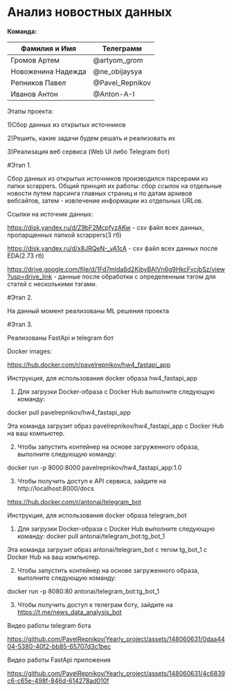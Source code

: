 # Анализ новостных данных

**Команда:**

| Фамилия и Имя| Телеграмм |
|----------|----------|
| Громов Артем  | @artyom_grom |
| Новоженина Надежда   | @ne_obijaysya |
| Репников Павел | @Pavel_Repnikov  |
| Иванов Антон | @Anton-A-I  |

 Этапы проекта:
 
 1)Сбор данных из открытых источников
 
 2)Решить, какие задачи будем решать и реализовать их
 
 3)Реализация веб сервиса (Web UI либо Telegram бот)
 
 
 #Этап 1.
 
 
Сбор данных из открытых источников производился парсерами из папки scrappers. Общий принцип их работы: сбор ссылок на отдельные новости путем парсинга главных страниц и по датам архивов вебсайтов, затем - извлечение информации из отдельных URLов.
 
 
Ссылки на источник данных:


https://disk.yandex.ru/d/Z9bF2McpfyzAKw - csv файл всех данных, пропарщенных папкой scrappers(3 гб)


https://disk.yandex.ru/d/x8JRQeN-_yA1cA - csv файл всех данных после EDA(2.73 гб)

https://drive.google.com/file/d/1Fd7mIda8d2KjbyBAlVn6g9HkcFvcjbSz/view?usp=drive_link - данные после обработки с определенным тэгом для статей с несколькими тэгами.


 #Этап 2.

На данный момент реализованы ML решения проекта


 #Этап 3.
 
Реализованы FastApi и telegram бот

Docker images:

https://hub.docker.com/r/pavelrepnikov/hw4_fastapi_app

Инструкция, для использования docker образа hw4_fastapi_app

1. Для загрузки Docker-образа с Docker Hub выполните следующую команду:

   
docker pull pavelrepnikov/hw4_fastapi_app

Эта команда загрузит образ pavelrepnikov/hw4_fastapi_app с Docker Hub на
ваш компьютер.

2. Чтобы запустить контейнер на основе загруженного образа, выполните
следующую команду:

docker run -p 8000:8000 pavelrepnikov/hw4_fastapi_app:1.0

3. Чтобы получить доступ к API сервиса, зайдите на http://localhost:8000/docs

https://hub.docker.com/r/antonai/telegram_bot

Инструкция, для использования docker образа telegram_bot

1. Для загрузки Docker-образа с Docker Hub выполните следующую команду:
docker pull antonai/telegram_bot:tg_bot_1

Эта команда загрузит образ antonai/telegram_bot с тегом tg_bot_1 с Docker Hub на
ваш компьютер.

2. Чтобы запустить контейнер на основе загруженного образа, выполните
следующую команду:

docker run -p 8080:80 antonai/telegram_bot:tg_bot_1

3. Чтобы получить доступ к телеграм боту, зайдите на https://t.me/news_data_analysis_bot



Видео работы telegram бота



https://github.com/PavelRepnikov/Yearly_project/assets/148060631/0daa4404-5380-40f2-bb85-65707d3c1bec



Видео работы FastApi приложения



https://github.com/PavelRepnikov/Yearly_project/assets/148060631/4c6839c6-c65e-498f-846d-614278ad010f


